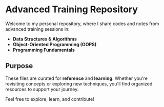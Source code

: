 # Advanced Training Repository

Welcome to my personal repository, where I share codes and notes from advanced training sessions in:

- **Data Structures & Algorithms**
- **Object-Oriented Programming (OOPS)**
- **Programming Fundamentals**


## Purpose

These files are curated for **reference** and **learning**. Whether you're revisiting concepts or exploring new techniques, you'll find organized resources to support your journey.

Feel free to explore, learn, and contribute!
